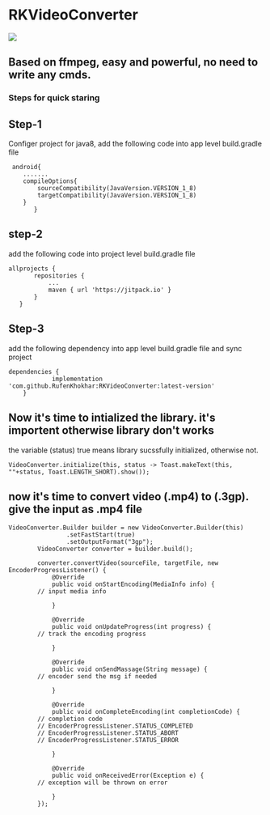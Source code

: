 # RKVideoConverter
[![](https://jitpack.io/v/RufenKhokhar/RKVideoConverter.svg)](https://jitpack.io/#RufenKhokhar/RKVideoConverter)

## Based on ffmpeg, easy and powerful, no need to write any cmds.
### Steps for quick staring 

## Step-1
 Configer project for java8, add the following code into app level build.gradle file
```
 android{
    .......
    compileOptions{
        sourceCompatibility(JavaVersion.VERSION_1_8)
        targetCompatibility(JavaVersion.VERSION_1_8)
    }
       }
 ```   
 ## step-2 
   add the following code into project level build.gradle file
 ```
 allprojects {
		repositories {
			...
			maven { url 'https://jitpack.io' }
		}
	}
```  
## Step-3
add the following dependency into app level build.gradle file and sync project
```
dependencies {
	        implementation 'com.github.RufenKhokhar:RKVideoConverter:latest-version'
	}
```
##  Now it's time to intialized the library. it's importent otherwise library don't works
 the variable (status) true means library sucssfully initialized, otherwise not.
```
VideoConverter.initialize(this, status -> Toast.makeText(this, ""+status, Toast.LENGTH_SHORT).show());
```
## now it's time to convert video (.mp4) to (.3gp). give the input as .mp4 file
```
VideoConverter.Builder builder = new VideoConverter.Builder(this)
                .setFastStart(true)
                .setOutputFormat("3gp");
        VideoConverter converter = builder.build();
        
        converter.convertVideo(sourceFile, targetFile, new EncoderProgressListener() {
            @Override
            public void onStartEncoding(MediaInfo info) {
	    // input media info
                
            }

            @Override
            public void onUpdateProgress(int progress) {
	    // track the encoding progress

            }

            @Override
            public void onSendMassage(String message) {
	    // encoder send the msg if needed

            }

            @Override
            public void onCompleteEncoding(int completionCode) {
	    // completion code
	    // EncoderProgressListener.STATUS_COMPLETED
	    // EncoderProgressListener.STATUS_ABORT
	    // EncoderProgressListener.STATUS_ERROR

            }

            @Override
            public void onReceivedError(Exception e) {
	    // exception will be thrown on error

            }
        });
        
 ```       

